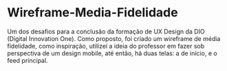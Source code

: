 # Wireframe-Media-Fidelidade
Um dos desafios para a conclusão da formação de UX Design da DIO (Digital Innovation One). Como proposto, foi criado um wireframe de média fidelidade, como inspiração, utilizei a ideia do professor em fazer sob perspectiva de um design mobile, até então, há duas telas: a de início, e o feed principal. 
